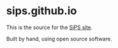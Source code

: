 # sips.github.io

This is the source for the [SiPS site](https://software-in-polar-science.github.io/sips.github.io/).

Built by hand, using open source software.
